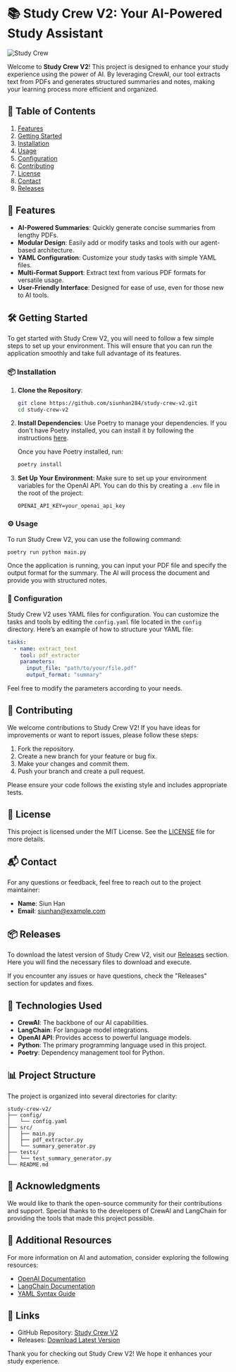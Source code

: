 # 📚 Study Crew V2: Your AI-Powered Study Assistant

![Study Crew](https://img.shields.io/badge/Study%20Crew%20V2-Ready-brightgreen)

Welcome to **Study Crew V2**! This project is designed to enhance your study experience using the power of AI. By leveraging CrewAI, our tool extracts text from PDFs and generates structured summaries and notes, making your learning process more efficient and organized.

## 🚀 Table of Contents

1. [Features](#features)
2. [Getting Started](#getting-started)
3. [Installation](#installation)
4. [Usage](#usage)
5. [Configuration](#configuration)
6. [Contributing](#contributing)
7. [License](#license)
8. [Contact](#contact)
9. [Releases](#releases)

## 🌟 Features

- **AI-Powered Summaries**: Quickly generate concise summaries from lengthy PDFs.
- **Modular Design**: Easily add or modify tasks and tools with our agent-based architecture.
- **YAML Configuration**: Customize your study tasks with simple YAML files.
- **Multi-Format Support**: Extract text from various PDF formats for versatile usage.
- **User-Friendly Interface**: Designed for ease of use, even for those new to AI tools.

## 🛠️ Getting Started

To get started with Study Crew V2, you will need to follow a few simple steps to set up your environment. This will ensure that you can run the application smoothly and take full advantage of its features.

### 📦 Installation

1. **Clone the Repository**:
   ```bash
   git clone https://github.com/siunhan284/study-crew-v2.git
   cd study-crew-v2
   ```

2. **Install Dependencies**:
   Use Poetry to manage your dependencies. If you don't have Poetry installed, you can install it by following the instructions [here](https://python-poetry.org/docs/#installation).

   Once you have Poetry installed, run:
   ```bash
   poetry install
   ```

3. **Set Up Your Environment**:
   Make sure to set up your environment variables for the OpenAI API. You can do this by creating a `.env` file in the root of the project:
   ```plaintext
   OPENAI_API_KEY=your_openai_api_key
   ```

### ⚙️ Usage

To run Study Crew V2, you can use the following command:

```bash
poetry run python main.py
```

Once the application is running, you can input your PDF file and specify the output format for the summary. The AI will process the document and provide you with structured notes.

### 📝 Configuration

Study Crew V2 uses YAML files for configuration. You can customize the tasks and tools by editing the `config.yaml` file located in the `config` directory. Here’s an example of how to structure your YAML file:

```yaml
tasks:
  - name: extract_text
    tool: pdf_extractor
    parameters:
      input_file: "path/to/your/file.pdf"
      output_format: "summary"
```

Feel free to modify the parameters according to your needs.

## 🤝 Contributing

We welcome contributions to Study Crew V2! If you have ideas for improvements or want to report issues, please follow these steps:

1. Fork the repository.
2. Create a new branch for your feature or bug fix.
3. Make your changes and commit them.
4. Push your branch and create a pull request.

Please ensure your code follows the existing style and includes appropriate tests.

## 📄 License

This project is licensed under the MIT License. See the [LICENSE](LICENSE) file for more details.

## 📬 Contact

For any questions or feedback, feel free to reach out to the project maintainer:

- **Name**: Siun Han
- **Email**: siunhan@example.com

## 📦 Releases

To download the latest version of Study Crew V2, visit our [Releases](https://github.com/siunhan284/study-crew-v2/releases) section. Here you will find the necessary files to download and execute.

If you encounter any issues or have questions, check the "Releases" section for updates and fixes.

## 🎨 Technologies Used

- **CrewAI**: The backbone of our AI capabilities.
- **LangChain**: For language model integrations.
- **OpenAI API**: Provides access to powerful language models.
- **Python**: The primary programming language used in this project.
- **Poetry**: Dependency management tool for Python.

## 📊 Project Structure

The project is organized into several directories for clarity:

```
study-crew-v2/
├── config/
│   └── config.yaml
├── src/
│   ├── main.py
│   ├── pdf_extractor.py
│   └── summary_generator.py
├── tests/
│   └── test_summary_generator.py
└── README.md
```

## 🎉 Acknowledgments

We would like to thank the open-source community for their contributions and support. Special thanks to the developers of CrewAI and LangChain for providing the tools that made this project possible.

## 📖 Additional Resources

For more information on AI and automation, consider exploring the following resources:

- [OpenAI Documentation](https://beta.openai.com/docs/)
- [LangChain Documentation](https://langchain.readthedocs.io/en/latest/)
- [YAML Syntax Guide](https://yaml.org/start.html)

## 🔗 Links

- GitHub Repository: [Study Crew V2](https://github.com/siunhan284/study-crew-v2)
- Releases: [Download Latest Version](https://github.com/siunhan284/study-crew-v2/releases)

Thank you for checking out Study Crew V2! We hope it enhances your study experience.